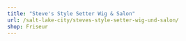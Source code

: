 ```yaml
---
title: "Steve's Style Setter Wig & Salon"
url: /salt-lake-city/steves-style-setter-wig-und-salon/
shop: Friseur
---
```

